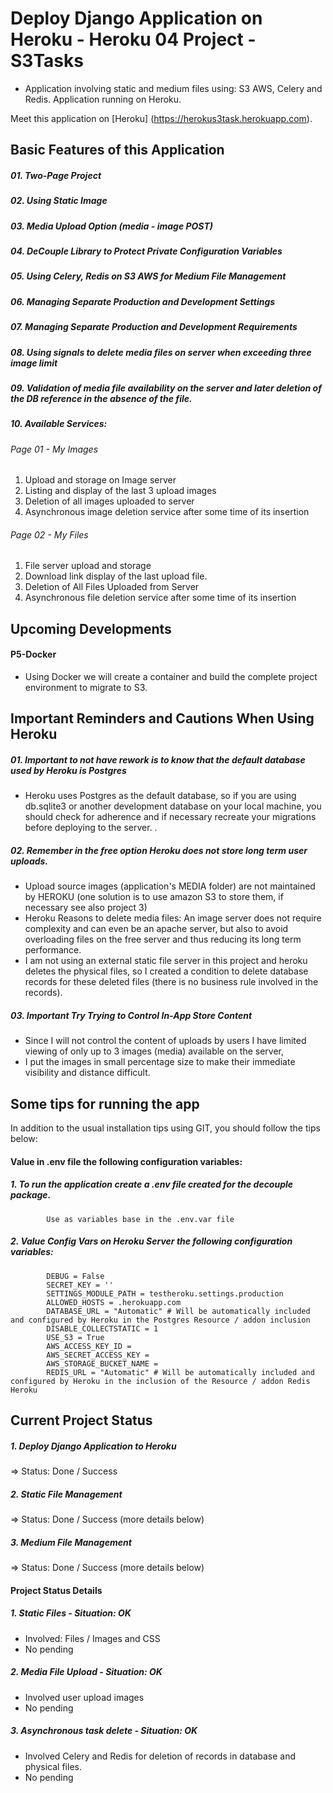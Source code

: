 # Deploy Django Application on Heroku - Heroku 04 Project - S3Tasks
* Application involving static and medium files using: S3 AWS, Celery and Redis. Application running on Heroku.

Meet this application on [Heroku] (https://herokus3task.herokuapp.com).

## Basic Features of this Application
##### 01. Two-Page Project
##### 02. Using Static Image
##### 03. Media Upload Option (media - image POST)
##### 04. DeCouple Library to Protect Private Configuration Variables
##### 05. Using Celery, Redis on S3 AWS for Medium File Management
##### 06. Managing Separate Production and Development Settings
##### 07. Managing Separate Production and Development Requirements
##### 08. Using signals to delete media files on server when exceeding three image limit
##### 09. Validation of media file availability on the server and later deletion of the DB reference in the absence of the file.
##### 10. Available Services:
###### Page 01 - My Images
   01. Upload and storage on Image server
   02. Listing and display of the last 3 upload images
   03. Deletion of all images uploaded to server
   04. Asynchronous image deletion service after some time of its insertion
###### Page 02 - My Files
   01. File server upload and storage
   02. Download link display of the last upload file.
   03. Deletion of All Files Uploaded from Server
   04. Asynchronous file deletion service after some time of its insertion

## Upcoming Developments
#### P5-Docker
* Using Docker we will create a container and build the complete project environment to migrate to S3.
           
## Important Reminders and Cautions When Using Heroku
##### 01. Important to not have rework is to know that the default database used by Heroku is Postgres
* Heroku uses Postgres as the default database, so if you are using db.sqlite3 or another development database on your local machine, you should check for adherence and if necessary recreate your migrations before deploying to the server. .
##### 02. Remember in the free option Heroku does not store long term user uploads.
* Upload source images (application's MEDIA folder) are not maintained by HEROKU (one solution is to use amazon S3 to store them, if necessary see also project 3)
* Heroku Reasons to delete media files: An image server does not require complexity and can even be an apache server, but also to avoid overloading files on the free server and thus reducing its long term performance.
* I am not using an external static file server in this project and heroku deletes the physical files, so I created a condition to delete database records for these deleted files (there is no business rule involved in the records).
##### 03. Important Try Trying to Control In-App Store Content
* Since I will not control the content of uploads by users I have limited viewing of only up to 3 images (media) available on the server,
* I put the images in small percentage size to make their immediate visibility and distance difficult.

## Some tips for running the app
 In addition to the usual installation tips using GIT, you should follow the tips below:
 
#### Value in .env file the following configuration variables:
 
##### 1. To run the application create a .env file created for the decouple package.
            Use as variables base in the .env.var file
            
##### 2. Value Config Vars on Heroku Server the following configuration variables:
            DEBUG = False
            SECRET_KEY = ''
            SETTINGS_MODULE_PATH = testheroku.settings.production
            ALLOWED_HOSTS = .herokuapp.com
            DATABASE_URL = "Automatic" # Will be automatically included and configured by Heroku in the Postgres Resource / addon inclusion
            DISABLE_COLLECTSTATIC = 1
            USE_S3 = True
            AWS_ACCESS_KEY_ID =
            AWS_SECRET_ACCESS_KEY =
            AWS_STORAGE_BUCKET_NAME =
            REDIS_URL = "Automatic" # Will be automatically included and configured by Heroku in the inclusion of the Resource / addon Redis Heroku
                          
## Current Project Status
##### 1. Deploy Django Application to Heroku
=> Status: Done / Success
##### 2. Static File Management
=> Status: Done / Success (more details below)
##### 3. Medium File Management
=> Status: Done / Success (more details below)

#### Project Status Details

##### 1. Static Files - Situation: OK
* Involved: Files / Images and CSS
* No pending

##### 2. Media File Upload - Situation: OK
* Involved user upload images
* No pending

##### 3. Asynchronous task delete - Situation: OK
* Involved Celery and Redis for deletion of records in database and physical files.
* No pending